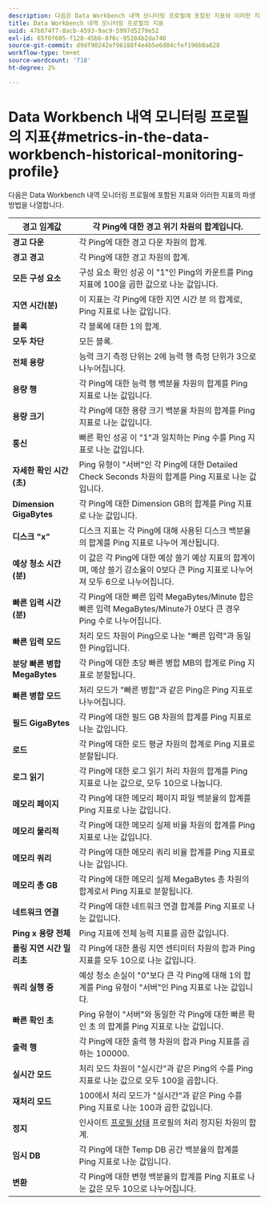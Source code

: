 ```yaml
---
description: 다음은 Data Workbench 내역 모니터링 프로필에 포함된 지표와 이러한 지표의 파생 방법을 나열합니다.
title: Data Workbench 내역 모니터링 프로필의 지표
uuid: 47b874f7-8acb-4593-9ac9-5997d5279e52
exl-id: 65f0f605-f128-45bb-8f6c-95284b2da740
source-git-commit: d9df90242ef96188f4e4b5e6d04cfef196b0a628
workflow-type: tm+mt
source-wordcount: '718'
ht-degree: 2%

---
```


# Data Workbench 내역 모니터링 프로필의 지표{#metrics-in-the-data-workbench-historical-monitoring-profile}

다음은 Data Workbench 내역 모니터링 프로필에 포함된 지표와 이러한 지표의 파생 방법을 나열합니다.

| **경고 임계값** | 각 Ping에 대한 경고 위기 차원의 합계입니다. |
|---|---|
| **경고 다운** | 각 Ping에 대한 경고 다운 차원의 합계. |
| **경고 경고** | 각 Ping에 대한 경고 차원의 합계. |
| **모든 구성 요소** | 구성 요소 확인 성공 이 &quot;1&quot;인 Ping의 카운트를 Ping 지표에 100을 곱한 값으로 나눈 값입니다. |
| **지연 시간(분)** | 이 지표는 각 Ping에 대한 지연 시간 분 의 합계로, Ping 지표로 나눈 값입니다. |
| **블록** | 각 블록에 대한 1의 합계. |
| **모두 차단** | 모든 블록. |
| **전체 용량** | 능력 크기 측정 단위는 2에 능력 행 측정 단위가 3으로 나누어집니다. |
| **용량 행** | 각 Ping에 대한 능력 행 백분율 차원의 합계를 Ping 지표로 나눈 값입니다. |
| **용량 크기** | 각 Ping에 대한 용량 크기 백분율 차원의 합계를 Ping 지표로 나눈 값입니다. |
| **통신** | 빠른 확인 성공 이 &quot;1&quot;과 일치하는 Ping 수를 Ping 지표로 나눈 값입니다. |
| **자세한 확인 시간(초)** | Ping 유형이 &quot;서버&quot;인 각 Ping에 대한 Detailed Check Seconds 차원의 합계를 Ping 지표로 나눈 값입니다. |
| **Dimension GigaBytes** | 각 Ping에 대한 Dimension GB의 합계를 Ping 지표로 나눈 값입니다. |
| **디스크 &quot;x&quot;** | 디스크 지표는 각 Ping에 대해 사용된 디스크 백분율의 합계를 Ping 지표로 나누어 계산됩니다. |
| **예상 청소 시간(분)** | 이 값은 각 Ping에 대한 예상 쓸기 예상 지표의 합계이며, 예상 쓸기 감소율이 0보다 큰 Ping 지표로 나누어져 모두 6으로 나누어집니다. |
| **빠른 입력 시간(분)** | 각 Ping에 대한 빠른 입력 MegaBytes/Minute 합은 빠른 입력 MegaBytes/Minute가 0보다 큰 경우 Ping 수로 나누어집니다. |
| **빠른 입력 모드** | 처리 모드 차원이 Ping으로 나눈 &quot;빠른 입력&quot;과 동일한 Ping입니다. |
| **분당 빠른 병합 MegaBytes** | 각 Ping에 대한 초당 빠른 병합 MB의 합계로 Ping 지표로 분할됩니다. |
| **빠른 병합 모드** | 처리 모드가 &quot;빠른 병합&quot;과 같은 Ping은 Ping 지표로 나누어집니다. |
| **필드 GigaBytes** | 각 Ping에 대한 필드 GB 차원의 합계를 Ping 지표로 나눈 값입니다. |
| **로드** | 각 Ping에 대한 로드 평균 차원의 합계로 Ping 지표로 분할됩니다. |
| **로그 읽기** | 각 Ping에 대한 로그 읽기 처리 차원의 합계를 Ping 지표로 나눈 값으로, 모두 10으로 나눕니다. |
| **메모리 페이지** | 각 Ping에 대한 메모리 페이지 파일 백분율의 합계를 Ping 지표로 나눈 값입니다. |
| **메모리 물리적** | 각 Ping에 대한 메모리 실제 비율 차원의 합계를 Ping 지표로 나눈 값입니다. |
| **메모리 쿼리** | 각 Ping에 대한 메모리 쿼리 비율 합계를 Ping 지표로 나눈 값입니다. |
| **메모리 총 GB** | 각 Ping에 대한 메모리 실제 MegaBytes 총 차원의 합계로서 Ping 지표로 분할됩니다. |
| **네트워크 연결** | 각 Ping에 대한 네트워크 연결 합계를 Ping 지표로 나눈 값입니다. |
| **Ping x 용량 전체** | Ping 지표에 전체 능력 지표를 곱한 값입니다. |
| **폴링 지연 시간 밀리초** | 각 Ping에 대한 폴링 지연 센티미터 차원의 합과 Ping 지표를 모두 10으로 나눈 값입니다. |
| **쿼리 실행 중** | 예상 청소 손실이 &quot;0&quot;보다 큰 각 Ping에 대해 1의 합계를 Ping 유형이 &quot;서버&quot;인 Ping 지표로 나눈 값입니다. |
| **빠른 확인 초** | Ping 유형이 &quot;서버&quot;와 동일한 각 Ping에 대한 빠른 확인 초 의 합계를 Ping 지표로 나눈 값입니다. |
| **출력 행** | 각 Ping에 대한 출력 행 차원의 합과 Ping 지표를 곱하는 100000. |
| **실시간 모드** | 처리 모드 차원이 &quot;실시간&quot;과 같은 Ping의 수를 Ping 지표로 나눈 값으로 모두 100을 곱합니다. |
| **재처리 모드** | 100에서 처리 모드가 &quot;실시간&quot;과 같은 Ping 수를 Ping 지표로 나눈 100과 곱한 값입니다. |
| **정지** | 인사이트 [프로필 상태](../../../home/monitoring-installation/monitoring-appendix/monitoring-profile-status.md#concept-d4cd7da41c8a42bab4aea25418264e64) 프로필의 처리 정지된 차원의 합계. |
| **임시 DB** | 각 Ping에 대한 Temp DB 공간 백분율의 합계를 Ping 지표로 나눈 값입니다. |
| **변환** | 각 Ping에 대한 변형 백분율의 합계를 Ping 지표로 나눈 값은 모두 10으로 나누어집니다. |
